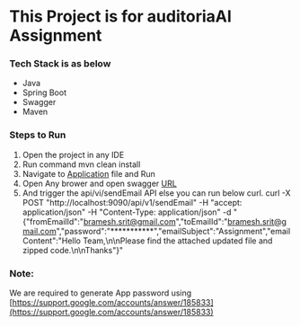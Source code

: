 # This Project is for auditoriaAI Assignment

### Tech Stack is as below
- Java
- Spring Boot
- Swagger
- Maven

### Steps to Run
1. Open the project in any IDE
2. Run command mvn clean install
3. Navigate to [Application](com/Application.java) file and Run
4. Open Any brower and open swagger [URL](http://localhost:9090/swagger-ui/index.html?configUrl=/v3/api-docs/swagger-config#/send-email-controller/sendEmail)
5. And trigger the api/vi/sendEmail API else you can run below curl.
   curl -X POST "http://localhost:9090/api/v1/sendEmail" -H "accept: application/json" -H "Content-Type: application/json" -d "{\"fromEmailId\":\"bramesh.srit@gmail.com\",\"toEmailId\":\"bramesh.srit@gmail.com\",\"password\":\"***********\",\"emailSubject\":\"Assignment\",\"emailContent\":\"Hello Team,\n\nPlease find the attached updated file and zipped code.\n\nThanks\"}"


### Note: 
We are required to generate App password using [https://support.google.com/accounts/answer/185833](https://support.google.com/accounts/answer/185833)
